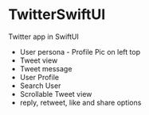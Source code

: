 # TwitterSwiftUI
Twitter app in SwiftUI

- User persona - Profile Pic on left top
- Tweet view
- Tweet message
- User Profile
- Search User
- Scrollable Tweet view
- reply, retweet, like and share options
